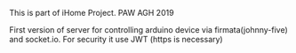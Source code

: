 This is part of iHome Project. PAW AGH 2019

First version of server for controlling arduino device via firmata(johnny-five) and socket.io.
For security it use JWT (https is necessary)